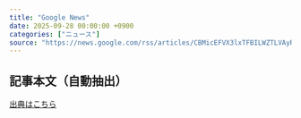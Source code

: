 ```yaml
---
title: "Google News"
date: 2025-09-28 00:00:00 +0900
categories: ["ニュース"]
source: "https://news.google.com/rss/articles/CBMicEFVX3lxTFBILWZTLVAyRHdlM2I0YVRLMGxHWEtRSzV1NXRCNEEtdWdEQUlUcGhqVWxoOExIZFpIcmpnQkFaU3NBS1B3SUJweHhTRXZONkxJanVsbTBwcU00VTFJVmUyN3NYcVlvUkJXYkFfa0F6cVk?oc=5"
---
```


## 記事本文（自動抽出）
<body class="y0K44d EA71Tc" id="readabilityBody"></body>

[出典はこちら](https://news.google.com/rss/articles/CBMicEFVX3lxTFBILWZTLVAyRHdlM2I0YVRLMGxHWEtRSzV1NXRCNEEtdWdEQUlUcGhqVWxoOExIZFpIcmpnQkFaU3NBS1B3SUJweHhTRXZONkxJanVsbTBwcU00VTFJVmUyN3NYcVlvUkJXYkFfa0F6cVk?oc=5)
